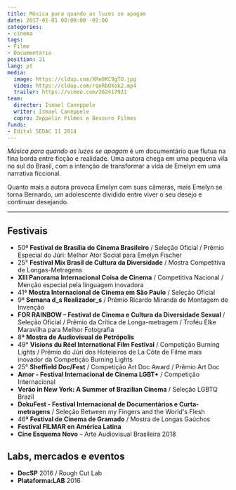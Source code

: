 ```yaml
---
title: Música para quando as luzes se apagam
date: 2017-01-01 00:00:00 -02:00
categories:
- cinema
tags:
- Filme
- Documentário
position: 21
lang: pt
media:
  image: https://cldup.com/XRe0KC9gTO.jpg
  video: https://cldup.com/rqeRbOXok2.mp4
  trailer: https://vimeo.com/262417921
team:
  director: Ismael Caneppele
  writer: Ismael Caneppele
  copro: Zeppelin Filmes e Besouro Filmes
funds:
- Edital SEDAC 11 2014
---
```


_Música para quando as luzes se apagam_ é um documentário que flutua na fina borda entre ficção e realidade. Uma autora chega em uma pequena vila no sul do Brasil, com a intenção de transformar a vida de Emelyn em uma narrativa ficcional.

Quanto mais a autora provoca Emelyn com suas câmeras, mais Emelyn se torna Bernardo, um adolescente dividido entre viver o seu desejo e continuar desejando.

---
## Festivais

* 50ª **Festival de Brasília do Cinema Brasileiro** / Seleção Oficial /  Prêmio Especial do Júri: Melhor Ator Social para Emelyn Fischer
* 25° **Festival Mix Brasil de Cultura da Diversidade** / Mostra Competitiva de Longas-Metragens
* **XIII Panorama Internacional Coisa de Cinema** / Competitiva Nacional / Menção especial pela linguagem inovadora
* 41ª **Mostra Internacional de Cinema em São Paulo** / Seleção Oficial
* 9ª **Semana d_s Realizador_s** / Prêmio Ricardo Miranda de Montagem de Invenção
* **FOR RAINBOW – Festival de Cinema e Cultura da Diversidade Sexual** / Seleção Oficial / Prêmio da Crítica de Longa-metragem / Troféu Elke Maravilha para Melhor Fotografia
* 8ª **Mostra de Audiovisual de Petrópolis**
* 49° **Visions du Réel International Film Festival**  / Competição Burning Lights / Prêmio do Júri dos Hoteleiros de La Côte de Filme mais inovador da Competição Burning Lights
* 25° **Sheffield Doc/Fest** / Competição Art Doc Award / Prêmio Art Doc 
* **Amor - Festival Internacional de Cinema LGBT+** / Competição Internacional
* **Verão in New York: A Summer of Brazilian Cinema** / Seleção LGBTQ Brazil
* **DokuFest - Festival Internacional de Documentários e Curta-metragens** / Seleção Between my Fingers and the World's Flesh
* 46ª **Festival de Cinema de Gramado** / Mostra de Longas Gaúchos
* **Festival FILMAR en América Latina**
* **Cine Esquema Novo** – Arte Audiovisual Brasileira 2018


## Labs, mercados e eventos

* **DocSP** 2016 / Rough Cut Lab
* **Plataforma:LAB** 2016